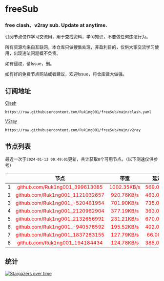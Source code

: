 # freeSub
### free clash、v2ray sub. Update at anytime.

订阅节点仅作学习交流用，用于查找资料，学习知识，不要做任何违法行为。

所有资源均来自互联网，本仓库只做搜集处理，非盈利目的，仅供大家交流学习使用，出现违法问题概不负责。

如有侵权，请Issue，删。

如有好的免费节点网站或者建议，欢迎Issue，将仓库做大做强。

## 订阅地址
[Clash](https://raw.githubusercontent.com/Ruk1ng001/freeSub/main/clash.yaml)
```
https://raw.githubusercontent.com/Ruk1ng001/freeSub/main/clash.yaml
```
[V2ray](https://raw.githubusercontent.com/Ruk1ng001/freeSub/main/v2ray)
```
https://raw.githubusercontent.com/Ruk1ng001/freeSub/main/v2ray
```

## 节点列表

最近一次于`2024-01-13 00:49:01`更新，共计获取`8`个可用节点。（以下测速仅供参考）

|  | 节点 | 带宽 | 延迟 |
|:-:|:--:|:--:|:--:|
 | 1 | <font color=red>github.com/Ruk1ng001_399613085</font> | <font color=red>1002.35KB/s</font> | <font color=red>569.00ms</font> |
 | 2 | <font color=red>github.com/Ruk1ng001_1121032657</font> | <font color=red>920.76KB/s</font> | <font color=red>463.00ms</font> |
 | 3 | <font color=red>github.com/Ruk1ng001_-520461954</font> | <font color=red>701.90KB/s</font> | <font color=red>735.00ms</font> |
 | 4 | <font color=red>github.com/Ruk1ng001_2120962904</font> | <font color=red>377.19KB/s</font> | <font color=red>363.00ms</font> |
 | 5 | <font color=red>github.com/Ruk1ng001_2132656991</font> | <font color=red>231.21KB/s</font> | <font color=red>670.00ms</font> |
 | 6 | <font color=red>github.com/Ruk1ng001_-940576592</font> | <font color=red>195.52KB/s</font> | <font color=red>402.00ms</font> |
 | 7 | <font color=red>github.com/Ruk1ng001_1837283155</font> | <font color=red>127.79KB/s</font> | <font color=red>66.00ms</font> |
 | 8 | <font color=red>github.com/Ruk1ng001_194184434</font> | <font color=red>124.78KB/s</font> | <font color=red>385.00ms</font> |


## 统计

[![Stargazers over time](https://starchart.cc/Ruk1ng001/freeSub.svg)](https://starchart.cc/Ruk1ng001/freeSub)
